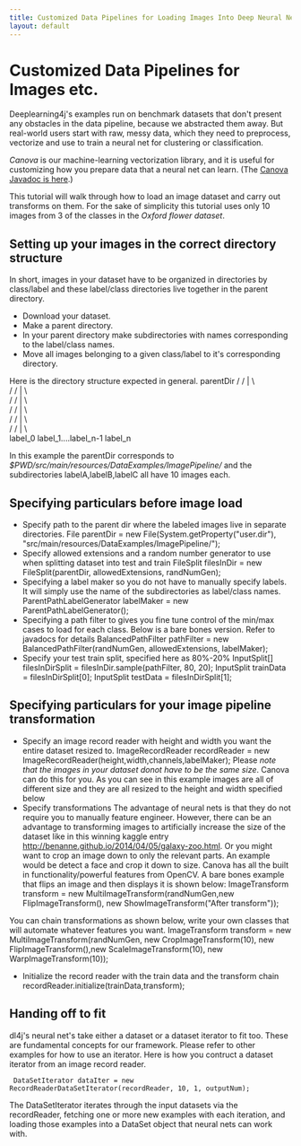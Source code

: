 ```yaml
---
title: Customized Data Pipelines for Loading Images Into Deep Neural Networks
layout: default
---
```


# Customized Data Pipelines for Images etc.

Deeplearning4j's examples run on benchmark datasets that don't present any obstacles in the data pipeline, because we abstracted them away. But real-world users start with raw, messy data, which they need to preprocess, vectorize and use to train a neural net for clustering or classification. 

*Canova* is our machine-learning vectorization library, and it is useful for customizing how you prepare data that a neural net can learn. (The [Canova Javadoc is here](http://deeplearning4j.org/canovadoc/).)

This tutorial will walk through how to load an image dataset and carry out transforms on them. For the sake of simplicity this tutorial uses only 10 images from 3 of the classes in the *Oxford flower dataset*.

## Setting up your images in the correct directory structure
In short, images in your dataset have to be organized in directories by class/label and these label/class directories live together in the parent directory.
* Download your dataset. 
* Make a parent directory.
* In your parent directory make subdirectories with names corresponding to the label/class names.
* Move all images belonging to a given class/label to it's corresponding directory.

Here is the directory structure expected in general.
                                   parentDir
                                 /   / | \  \
                                /   /  |  \  \
                               /   /   |   \  \
                              /   /    |    \  \
                             /   /     |     \  \
                            /   /      |      \  \
                      label_0 label_1....label_n-1 label_n

In this example the parentDir corresponds to *$PWD/src/main/resources/DataExamples/ImagePipeline/* and the subdirectories labelA,labelB,labelC all have 10 images each. 

## Specifying particulars before image load
* Specify path to the parent dir where the labeled images live in separate directories.
      File parentDir = new File(System.getProperty("user.dir"), "src/main/resources/DataExamples/ImagePipeline/");
* Specify allowed extensions and a random number generator to use when splitting dataset into test and train 
      FileSplit filesInDir = new FileSplit(parentDir, allowedExtensions, randNumGen);
* Specifying a label maker so you do not have to manually specify labels. It will simply use the name of the subdirectories as label/class names.
      ParentPathLabelGenerator labelMaker = new ParentPathLabelGenerator();
* Specifying a path filter to gives you fine tune control of the min/max cases to load for each class. Below is a bare bones version. Refer to javadocs for details
      BalancedPathFilter pathFilter = new BalancedPathFilter(randNumGen, allowedExtensions, labelMaker);
* Specify your test train split, specified here as 80%-20%
      InputSplit[] filesInDirSplit = filesInDir.sample(pathFilter, 80, 20);
      InputSplit trainData = filesInDirSplit[0];
      InputSplit testData = filesInDirSplit[1];

## Specifying particulars for your image pipeline transformation
* Specify an image record reader with height and width you want the entire dataset resized to. 
      ImageRecordReader recordReader = new ImageRecordReader(height,width,channels,labelMaker);
Please *note that the images in your dataset donot have to be the same size*. Canova can do this for you. As you can see in this example images are all of different size and they are all resized to the height and width specified below
* Specify transformations
The advantage of neural nets is that they do not require you to manually feature engineer. However, there can be an advantage to transforming images to artificially increase the size of the dataset like in this winning kaggle entry <http://benanne.github.io/2014/04/05/galaxy-zoo.html>. Or you might want to crop an image down to only the relevant parts. An example would be detect a face and crop it down to size. Canova has all the built in functionality/powerful features from OpenCV. A bare bones example that flips an image and then displays it is shown below:
    ImageTransform transform = new MultiImageTransform(randNumGen,new FlipImageTransform(), new ShowImageTransform("After transform"));

You can chain transformations as shown below, write your own classes that will automate whatever features you want.
     ImageTransform transform = new MultiImageTransform(randNumGen, new CropImageTransform(10), new FlipImageTransform(),new ScaleImageTransform(10), new WarpImageTransform(10));
* Initialize the record reader with the train data and the transform chain
     recordReader.initialize(trainData,transform);

## Handing off to fit
dl4j's neural net's take either a dataset or a dataset iterator to fit too. These are fundamental concepts for our framework. Please refer to other examples for how to use an iterator. Here is how you contruct a dataset iterator from an image record reader.

     DataSetIterator dataIter = new RecordReaderDataSetIterator(recordReader, 10, 1, outputNum);

The DataSetIterator iterates through the input datasets via the recordReader, fetching one or more new examples with each iteration, and loading those examples into a DataSet object that neural nets can work with.
